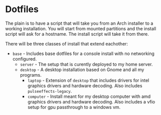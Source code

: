 # Dotfiles
The plain is to have a script that will take you from an Arch installer to a working installation. You will start from mounted partitions and the install script will ask for a hostname. The install script will take it from there.

There will be three classes of install that extend eachother:

* `base` - Includes base dotfiles for a console install with no networking configured.
  * `server` - The setup that is curently deployed to my home server.
  * `desktop` - A desktop installation based on Gnome and all my programs.
    * `laptop` - Extension of `desktop` that includes drivers for intel graphics drivers and hardware decoding. Also includes `pulseeffects-legacy`.
    * `computer` - Install meant for my desktop computer with amd graphics drivers and hardware decoding. Also includes a vfio setup for gpu passthrough to a windows vm.
